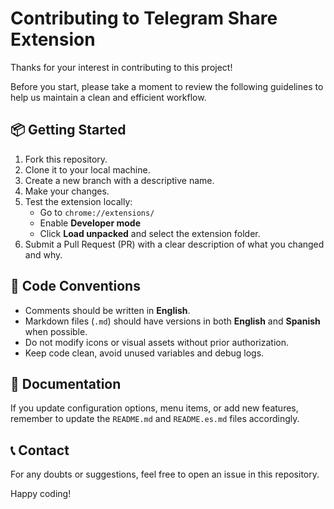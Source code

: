 # Contributing to Telegram Share Extension

Thanks for your interest in contributing to this project!

Before you start, please take a moment to review the following guidelines to help us maintain a clean and efficient workflow.

## 📦 Getting Started

1. Fork this repository.
2. Clone it to your local machine.
3. Create a new branch with a descriptive name.
4. Make your changes.
5. Test the extension locally:
   - Go to `chrome://extensions/`
   - Enable **Developer mode**
   - Click **Load unpacked** and select the extension folder.
6. Submit a Pull Request (PR) with a clear description of what you changed and why.

## 📏 Code Conventions

- Comments should be written in **English**.
- Markdown files (`.md`) should have versions in both **English** and **Spanish** when possible.
- Do not modify icons or visual assets without prior authorization.
- Keep code clean, avoid unused variables and debug logs.

## 📄 Documentation

If you update configuration options, menu items, or add new features, remember to update the `README.md` and `README.es.md` files accordingly.

## 📞 Contact

For any doubts or suggestions, feel free to open an issue in this repository.

Happy coding!

